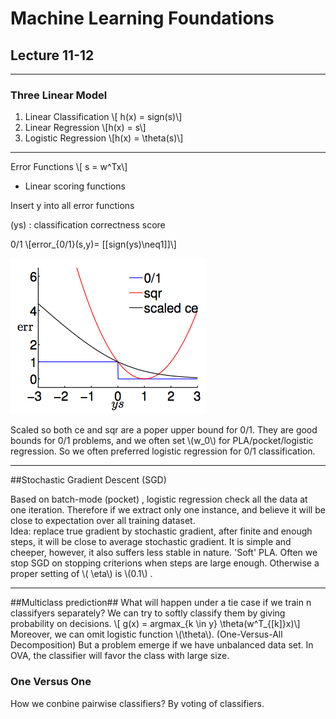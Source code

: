 # Machine Learning Foundations #


## Lecture 11-12 ##

---
### Three Linear Model ###

1. Linear Classification
    \\[ h(x) = sign(s)\\]
2. Linear Regression
   \\[h(x) = s\\]
3. Logistic Regression
   \\[h(x) = \theta(s)\\]

---
Error Functions
\\[ s = w^Tx\\]  
-  Linear scoring functions

 Insert y into all error functions

 (ys) : classification correctness score

0/1 \\[error_{0/1}(s,y)= [[sign(ys)\neq1]]\\]

![Figure1](figure/MLF_11_1.png)

 Scaled so both ce and sqr are a poper upper bound for 0/1. 
They are good bounds for 0/1 problems, and we often set \\(w_0\\) for PLA/pocket/logistic regression. So we often preferred logistic regression for 0/1 classification.

---

##Stochastic Gradient Descent (SGD)

Based on batch-mode (pocket) , logistic regression check all the data at one iteration. Therefore if we extract only one instance, and believe it will be close to expectation over all training dataset.  
Idea: replace true gradient by stochastic gradient, after finite and enough steps, it will be close to average stochastic gradient. It is simple and cheeper, however, it also suffers less stable in nature. 'Soft' PLA. Often we stop SGD on stopping criterions when steps are large enough. Otherwise a proper setting of \\( \eta\\) is \\(0.1\\) .

---

 
##Multiclass prediction##
What will happen under a tie case if we train n classifyers separately? We can try to softly classify them by giving probability on decisions. 
\\[ g(x) = argmax_{k \in y} \theta(w^T_{[k]}x)\\]
Moreover, we can omit logistic function \\(\theta\\). (One-Versus-All Decomposition)
But a problem emerge if we have unbalanced data set. In OVA, the classifier will favor the class with large size.

### One Versus One ###

How we conbine pairwise classifiers? By voting of classifiers. 



